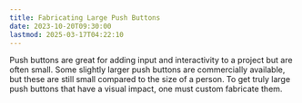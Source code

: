 ```yaml
---
title: Fabricating Large Push Buttons
date: 2023-10-20T09:30:00
lastmod: 2025-03-17T04:22:10
---
```


Push buttons are great for adding input and interactivity to a project but are often small. Some slightly larger push buttons are commercially available, but these are still small compared to the size of a person. To get truly large push buttons that have a visual impact, one must custom fabricate them.
